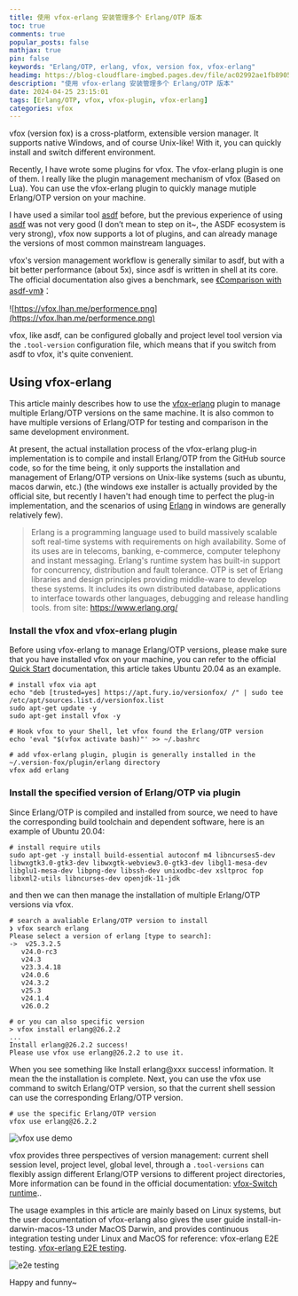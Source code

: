 ```yaml
---
title: 使用 vfox-erlang 安装管理多个 Erlang/OTP 版本
toc: true
comments: true
popular_posts: false
mathjax: true
pin: false
keywords: "Erlang/OTP, erlang, vfox, version fox, vfox-erlang"
headimg: https://blog-cloudflare-imgbed.pages.dev/file/ac02992ae1fb890558382.png
description: "使用 vfox-erlang 安装管理多个 Erlang/OTP 版本"
date: 2024-04-25 23:15:01
tags: [Erlang/OTP, vfox, vfox-plugin, vfox-erlang]
categories: vfox
---
```


vfox (version fox) is a cross-platform, extensible version manager. It supports native Windows, and of course Unix-like! With it, you can quickly install and switch different environment.

Recently, I have wrote some plugins for vfox. The vfox-erlang plugin is one of them. I really like the plugin management mechanism of vfox (Based on Lua). You can use the vfox-erlang plugin to quickly manage mutiple Erlang/OTP version on your machine.

I have used a similar tool [asdf](https://github.com/asdf-vm/asdf) before, but the previous experience of using [asdf](https://github.com/asdf-vm/asdf) was not very good (I don’t mean to step on it~, the ASDF ecosystem is very strong), vfox now supports a lot of plugins, and can already manage the versions of most common mainstream languages.

vfox's version management workflow is generally similar to asdf, but with a bit better performance (about 5x), since asdf is written in shell at its core. The official documentation also gives a benchmark, see [《Comparison with asdf-vm》](https://vfox.lhan.me/misc/vs-asdf.html)：

![https://vfox.lhan.me/performence.png](https://vfox.lhan.me/performence.png)

vfox, like asdf, can be configured globally and project level tool version via the `.tool-version` configuration file, which means that if you switch from asdf to vfox, it's quite convenient.

## Using vfox-erlang

This article mainly describes how to use the [vfox-erlang](https://github.com/version-fox/vfox-erlang) plugin to manage multiple Erlang/OTP versions on the same machine. It is also common to have multiple versions of Erlang/OTP for testing and comparison in the same development environment.

At present, the actual installation process of the vfox-erlang plug-in implementation is to compile and install Erlang/OTP from the GitHub source code, so for the time being, it only supports the installation and management of Erlang/OTP versions on Unix-like systems (such as ubuntu, macos darwin, etc.) (the windows exe installer is actually provided by the official site, but recently I haven't had enough time to perfect the plug-in implementation, and the scenarios of using [Erlang](https://www.erlang.org/) in windows are generally relatively few).

> Erlang is a programming language used to build massively scalable soft real-time systems with requirements on high availability. Some of its uses are in telecoms, banking, e-commerce, computer telephony and instant messaging. Erlang's runtime system has built-in support for concurrency, distribution and fault tolerance.
> OTP is set of Erlang libraries and design principles providing middle-ware to develop these systems. It includes its own distributed database, applications to interface towards other languages, debugging and release handling tools.
> from site: https://www.erlang.org/

### Install the vfox and vfox-erlang plugin

Before using vfox-erlang to manage Erlang/OTP versions, please make sure that you have installed vfox on your machine, you can refer to the official [Quick Start](https://vfox.lhan.me/guides/quick-start.html#_1-installation) documentation, this article takes Ubuntu 20.04 as an example.

```shell
# install vfox via apt
echo "deb [trusted=yes] https://apt.fury.io/versionfox/ /" | sudo tee /etc/apt/sources.list.d/versionfox.list
sudo apt-get update -y
sudo apt-get install vfox -y

# Hook vfox to your Shell, let vfox found the Erlang/OTP version
echo 'eval "$(vfox activate bash)"' >> ~/.bashrc

# add vfox-erlang plugin, plugin is generally installed in the ~/.version-fox/plugin/erlang directory
vfox add erlang
```

### Install the specified version of Erlang/OTP via plugin

Since Erlang/OTP is compiled and installed from source, we need to have the corresponding build toolchain and dependent software, here is an example of Ubuntu 20.04:

```shell
# install require utils
sudo apt-get -y install build-essential autoconf m4 libncurses5-dev libwxgtk3.0-gtk3-dev libwxgtk-webview3.0-gtk3-dev libgl1-mesa-dev libglu1-mesa-dev libpng-dev libssh-dev unixodbc-dev xsltproc fop libxml2-utils libncurses-dev openjdk-11-jdk
```

and then we can then manage the installation of multiple Erlang/OTP versions via vfox.

```shell
# search a avaliable Erlang/OTP version to install
❯ vfox search erlang
Please select a version of erlang [type to search]: 
->  v25.3.2.5
   v24.0-rc3
   v24.3
   v23.3.4.18
   v24.0.6
   v24.3.2
   v25.3
   v24.1.4
   v26.0.2
```

```shell
# or you can also specific version
> vfox install erlang@26.2.2
...
Install erlang@26.2.2 success! 
Please use vfox use erlang@26.2.2 to use it.
```

When you see something like Install erlang@xxx success! information. It mean the the installation is complete. Next, you can use the vfox use command to switch Erlang/OTP version, so that the current shell session can use the corresponding Erlang/OTP version.

```shell
# use the specific Erlang/OTP version
vfox use erlang@26.2.2
```

![vfox use demo](https://blog-cloudflare-imgbed.pages.dev/file/29090c88952e670c3448d.png)

vfox provides three perspectives of version management: current shell session level, project level, global level, through a `.tool-versions` can flexibly assign different Erlang/OTP versions to different project directories, More information can be found in the official documentation: [vfox-Switch runtime](https://vfox.lhan.me/guides/quick-start.html#_5-switch-runtime)..

The usage examples in this article are mainly based on Linux systems, but the user documentation of vfox-erlang also gives the user guide install-in-darwin-macos-13 under MacOS Darwin, and provides continuous integration testing under Linux and MacOS for reference: vfox-erlang E2E testing. [vfox-erlang E2E testing](https://github.com/version-fox/vfox-erlang/blob/main/.github/workflows/e2e_test.yaml).

![e2e testing](https://blog-cloudflare-imgbed.pages.dev/file/d599dfa1042f22ce7c94f.png)

Happy and funny~